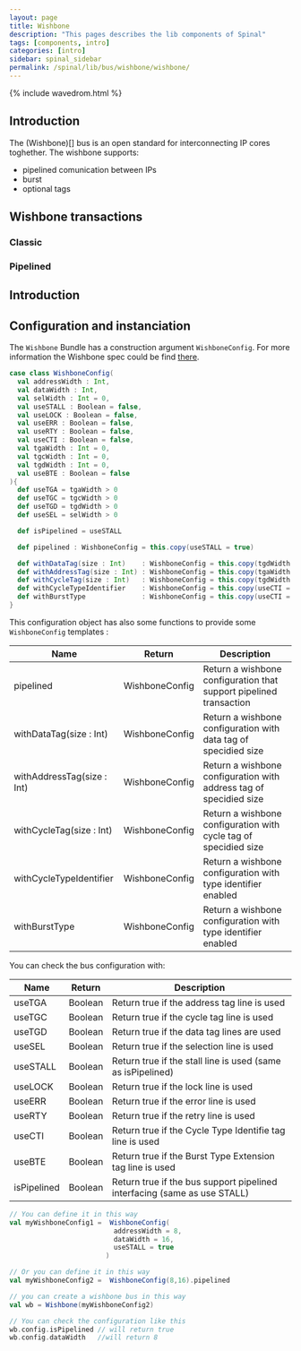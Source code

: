 ```yaml
---
layout: page
title: Wishbone
description: "This pages describes the lib components of Spinal"
tags: [components, intro]
categories: [intro]
sidebar: spinal_sidebar
permalink: /spinal/lib/bus/wishbone/wishbone/
---
```


{% include wavedrom.html %}




## Introduction
The (Wishbone)[] bus is an open standard for interconnecting IP cores toghether.
The wishbone supports:

- pipelined comunication between IPs
- burst
- optional tags

## Wishbone transactions


### Classic
<div style="float:left">
<script type="WaveDrom">
{signal: [
  {name:'CLK',         wave: 'p...' },
  {name:'WE',          wave: 'x1.x' },
  {name:'CYC',         wave: '01.0' },
  {name:'STB',         wave: '01.0' },
  {name:'ACK',         wave: '0.10' },
  {name:'ADR',         wave: 'x2.x', data: 'addr'},
  {name:'DAT_MOSI',    wave: 'x2x.', data: 'data'},
  {name:'DAT_MISO',    wave: 'x...' },
],
 head:{
   text:'',
   tick:0,
 },
 foot:{
   text:'Classic Write',
   }
}
</script>
</div>

<script type="WaveDrom">
{signal: [
  {name:'CLK',         wave: 'p...' },
  {name:'WE',          wave: 'x0.x' },
  {name:'CYC',         wave: '01.0' },
  {name:'STB',         wave: '01.0' },
  {name:'ACK',         wave: '0.10' },
  {name:'ADR',         wave: 'x2.x', data: 'addr'},
  {name:'DAT_MOSI',    wave: 'x...' },
  {name:'DAT_MISO',    wave: 'x.2x', data: 'data'},
],
 head:{
   text:'',
   tick:0,
 },
 foot:{
   text:'Classic Read',
   }
}
</script>

### Pipelined

<div style="float:left">
<script type="WaveDrom">
{signal: [
  {name:'CLK',         wave: 'p...' },
  {name:'WE',          wave: 'x1.x' },
  {name:'CYC',         wave: '01.0' },
  {name:'STB',         wave: '010.' },
  {name:'ACK',         wave: '0.10' },
  {name:'ADR',         wave: 'x2.x', data: 'addr' },
  {name:'DAT_MOSI',    wave: 'x2x.', data: 'data' },
  {name:'DAT_MISO',    wave: 'x...'},
],
 head:{
   text:'',
   tick:0,
 },
 foot:{
   text:'Pipelined write',
   }
}
</script>
</div>

<script type="WaveDrom">
{signal: [
  {name:'CLK',         wave: 'p...' },
  {name:'WE',          wave: 'x0.x' },
  {name:'CYC',         wave: '01.0' },
  {name:'STB',         wave: '010.' },
  {name:'ACK',         wave: '0.10' },
  {name:'ADR',         wave: 'x2.x', data: 'addr'},
  {name:'DAT_MOSI',    wave: 'x...'  },
  {name:'DAT_MISO',    wave: 'x.2x', data: 'data'},
],
 head:{
   text:'',
   tick:0,
 },
 foot:{
   text:'Pipelined read',
   }
}
</script>


## Introduction


##  Configuration and instanciation
The `Wishbone` Bundle has a construction argument `WishboneConfig`. For more information the Wishbone spec could be find [there](http://cdn.opencores.org/downloads/wbspec_b4.pdf).

```scala
case class WishboneConfig(
  val addressWidth : Int,
  val dataWidth : Int,
  val selWidth : Int = 0,
  val useSTALL : Boolean = false,
  val useLOCK : Boolean = false,
  val useERR : Boolean = false,
  val useRTY : Boolean = false,
  val useCTI : Boolean = false,
  val tgaWidth : Int = 0,
  val tgcWidth : Int = 0,
  val tgdWidth : Int = 0,
  val useBTE : Boolean = false
){
  def useTGA = tgaWidth > 0
  def useTGC = tgcWidth > 0
  def useTGD = tgdWidth > 0
  def useSEL = selWidth > 0

  def isPipelined = useSTALL

  def pipelined : WishboneConfig = this.copy(useSTALL = true)

  def withDataTag(size : Int)    : WishboneConfig = this.copy(tgdWidth = size)
  def withAddressTag(size : Int) : WishboneConfig = this.copy(tgaWidth = size)
  def withCycleTag(size : Int)   : WishboneConfig = this.copy(tgdWidth = size)
  def withCycleTypeIdentifier    : WishboneConfig = this.copy(useCTI = true)
  def withBurstType              : WishboneConfig = this.copy(useCTI = true, useBTE = true)
}
```

This configuration object has also some functions to provide some `WishboneConfig` templates :

| Name | Return | Description |
| --- | --- | --- |
| pipelined                  | WishboneConfig | Return a wishbone configuration that support pipelined transaction |
| withDataTag(size : Int)    | WishboneConfig | Return a wishbone configuration with data tag of specidied size |
| withAddressTag(size : Int) | WishboneConfig | Return a wishbone configuration with address tag of specidied size |
| withCycleTag(size : Int)   | WishboneConfig | Return a wishbone configuration with cycle tag of specidied size |
| withCycleTypeIdentifier    | WishboneConfig | Return a wishbone configuration with type identifier enabled |
| withBurstType              | WishboneConfig | Return a wishbone configuration with type identifier enabled |

You can check the bus configuration with:

| Name | Return | Description |
| --- | --- | --- |
| useTGA   | Boolean | Return true if the address tag line is used |
| useTGC   | Boolean | Return true if the cycle tag line is used |
| useTGD   | Boolean | Return true if the data tag lines are used |
| useSEL   | Boolean | Return true if the selection line is used |
| useSTALL | Boolean | Return true if the stall line is used (same as isPipelined) |
| useLOCK  | Boolean | Return true if the lock line is used |
| useERR   | Boolean | Return true if the error line is used |
| useRTY   | Boolean | Return true if the retry line is used |
| useCTI   | Boolean | Return true if the Cycle Type Identifie tag line is used |
| useBTE   | Boolean | Return true if the Burst Type Extension tag line is used |
| isPipelined | Boolean | Return true if the bus support pipelined interfacing (same as use STALL)|


```scala
// You can define it in this way
val myWishboneConfig1 =  WishboneConfig(
                          addressWidth = 8,
                          dataWidth = 16,
                          useSTALL = true
                        )

// Or you can define it in this way
val myWishboneConfig2 =  WishboneConfig(8,16).pipelined

// you can create a wishbone bus in this way
val wb = Wishbone(myWishboneConfig2)

// You can check the configuration like this
wb.config.isPipelined // will return true
wb.config.dataWidth   //will return 8
```
